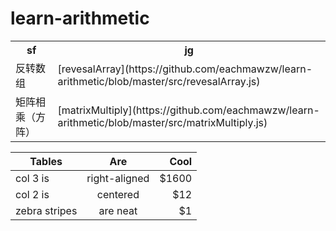 # learn-arithmetic

<table>
    <tr>
        <th>sf</th>
        <th>jg</th>
    </tr>
    <tr>
        <td>反转数组</td>
        <td>[revesalArray](https://github.com/eachmawzw/learn-arithmetic/blob/master/src/revesalArray.js) </td>
    </tr>
    <tr>
        <td>矩阵相乘（方阵）</td>
        <td>[matrixMultiply](https://github.com/eachmawzw/learn-arithmetic/blob/master/src/matrixMultiply.js)</td>
    </tr>
</table>

|Tables         | Are           | Cool  |
| ------------- |:-------------:| -----:|
| col 3 is      | right-aligned | $1600 |
| col 2 is      | centered      |   $12 |
| zebra stripes | are neat      |    $1 |
